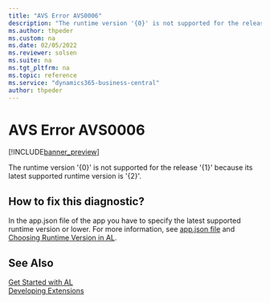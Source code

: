 ```yaml
---
title: "AVS Error AVS0006"
description: "The runtime version '{0}' is not supported for the release '{1}' because its latest supported runtime version is '{2}'."
ms.author: thpeder
ms.custom: na
ms.date: 02/05/2022
ms.reviewer: solsen
ms.suite: na
ms.tgt_pltfrm: na
ms.topic: reference
ms.service: "dynamics365-business-central"
author: thpeder
---
```


# AVS Error AVS0006

[!INCLUDE[banner_preview](../includes/banner_preview.md)]

The runtime version '{0}' is not supported for the release '{1}' because its latest supported runtime version is '{2}'.

## How to fix this diagnostic?

In the app.json file of the app you have to specify the latest supported runtime version or lower. For more information, see [app.json file](../devenv-json-files.md#app.json-file) and [Choosing Runtime Version in AL](../devenv-choosing-runtime.md).

## See Also

[Get Started with AL](../devenv-get-started.md)  
[Developing Extensions](../devenv-dev-overview.md)  
